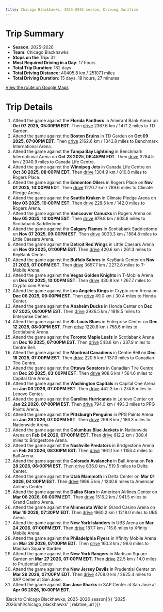 ```yaml
---
title: Chicago Blackhawks, 2025-2026 season, Driving Duration
---
```


# Trip Summary
- **Season:** 2025-2026
- **Team:** Chicago Blackhawks
- **Stops on the Trip:** 31
- **Most Required Driving in a Day:** 17 hours
- **Total Trip Duration:** 182 days
- **Total Driving Distance:** 40405.8 km / 25107.1 miles
- **Total Driving Duration:** 15 days, 18 hours, 27 minutes

[View the route on Google Maps](https://www.google.com/maps/dir/Amerant+Bank+Arena+Florida/TD+Garden+Boston/Benchmark+International+Arena+Tampa+Bay/Canada+Life+Centre+Winnipeg/Rogers+Place+Edmonton/Climate+Pledge+Arena+Seattle/Rogers+Arena+Vancouver/Scotiabank+Saddledome+Calgary/Little+Caesars+Arena+Detroit/KeyBank+Center+Buffalo/T-Mobile+Arena+Vegas/Crypto.com+Arena+Los+Angeles/Honda+Center+Anaheim/Enterprise+Center+St.+Louis/Scotiabank+Arena+Toronto/Centre+Bell+Montréal/Canadian+Tire+Centre+Ottawa/Capital+One+Arena+Washington/Lenovo+Center+Carolina/PPG+Paints+Arena+Pittsburgh/Nationwide+Arena+Columbus/Bridgestone+Arena+Nashville/Ball+Arena+Colorado/Delta+Center+Utah/American+Airlines+Center+Dallas/Grand+Casino+Arena+Minnesota/UBS+Arena+New+York/Xfinity+Mobile+Arena+Philadelphia/Madison+Square+Garden+New+York/Prudential+Center+New+Jersey/SAP+Center+at+San+Jose+San+Jose)

# Trip Details
1. Attend the game against the **Florida Panthers** in Amerant Bank Arena on **Oct 07 2025, 05:00PM EDT**. Then [drive](https://www.google.com/maps/dir/Amerant+Bank+Arena+Florida/TD+Garden+Boston) 2367.6 km / 1471.2 miles to TD Garden.
2. Attend the game against the **Boston Bruins** in TD Garden on **Oct 09 2025, 07:00PM EDT**. Then [drive](https://www.google.com/maps/dir/TD+Garden+Boston/Benchmark+International+Arena+Tampa+Bay) 2162.6 km / 1343.8 miles to Benchmark International Arena.
3. Attend the game against the **Tampa Bay Lightning** in Benchmark International Arena on **Oct 23 2025, 06:45PM EDT**. Then [drive](https://www.google.com/maps/dir/Benchmark+International+Arena+Tampa+Bay/Canada+Life+Centre+Winnipeg) 3284.5 km / 2040.9 miles to Canada Life Centre.
4. Attend the game against the **Winnipeg Jets** in Canada Life Centre on **Oct 30 2025, 08:00PM EDT**. Then [drive](https://www.google.com/maps/dir/Canada+Life+Centre+Winnipeg/Rogers+Place+Edmonton) 1304.9 km / 810.8 miles to Rogers Place.
5. Attend the game against the **Edmonton Oilers** in Rogers Place on **Nov 01 2025, 10:00PM EDT**. Then [drive](https://www.google.com/maps/dir/Rogers+Place+Edmonton/Climate+Pledge+Arena+Seattle) 1270.7 km / 789.6 miles to Climate Pledge Arena.
6. Attend the game against the **Seattle Kraken** in Climate Pledge Arena on **Nov 03 2025, 10:00PM EST**. Then [drive](https://www.google.com/maps/dir/Climate+Pledge+Arena+Seattle/Rogers+Arena+Vancouver) 228.5 km / 142.0 miles to Rogers Arena.
7. Attend the game against the **Vancouver Canucks** in Rogers Arena on **Nov 05 2025, 10:00PM EST**. Then [drive](https://www.google.com/maps/dir/Rogers+Arena+Vancouver/Scotiabank+Saddledome+Calgary) 979.8 km / 608.8 miles to Scotiabank Saddledome.
8. Attend the game against the **Calgary Flames** in Scotiabank Saddledome on **Nov 07 2025, 09:00PM EST**. Then [drive](https://www.google.com/maps/dir/Scotiabank+Saddledome+Calgary/Little+Caesars+Arena+Detroit) 3033.3 km / 1884.8 miles to Little Caesars Arena.
9. Attend the game against the **Detroit Red Wings** in Little Caesars Arena on **Nov 09 2025, 01:00PM EST**. Then [drive](https://www.google.com/maps/dir/Little+Caesars+Arena+Detroit/KeyBank+Center+Buffalo) 420.6 km / 261.3 miles to KeyBank Center.
10. Attend the game against the **Buffalo Sabres** in KeyBank Center on **Nov 21 2025, 07:00PM EST**. Then [drive](https://www.google.com/maps/dir/KeyBank+Center+Buffalo/T-Mobile+Arena+Vegas) 3657.7 km / 2272.8 miles to T-Mobile Arena.
11. Attend the game against the **Vegas Golden Knights** in T-Mobile Arena on **Dec 02 2025, 10:00PM EST**. Then [drive](https://www.google.com/maps/dir/T-Mobile+Arena+Vegas/Crypto.com+Arena+Los+Angeles) 430.8 km / 267.7 miles to Crypto.com Arena.
12. Attend the game against the **Los Angeles Kings** in Crypto.com Arena on **Dec 06 2025, 09:00PM EST**. Then [drive](https://www.google.com/maps/dir/Crypto.com+Arena+Los+Angeles/Honda+Center+Anaheim) 49.0 km / 30.4 miles to Honda Center.
13. Attend the game against the **Anaheim Ducks** in Honda Center on **Dec 07 2025, 08:00PM EST**. Then [drive](https://www.google.com/maps/dir/Honda+Center+Anaheim/Enterprise+Center+St.+Louis) 2926.5 km / 1818.5 miles to Enterprise Center.
14. Attend the game against the **St. Louis Blues** in Enterprise Center on **Dec 12 2025, 08:00PM EST**. Then [drive](https://www.google.com/maps/dir/Enterprise+Center+St.+Louis/Scotiabank+Arena+Toronto) 1220.8 km / 758.6 miles to Scotiabank Arena.
15. Attend the game against the **Toronto Maple Leafs** in Scotiabank Arena on **Dec 16 2025, 07:00PM EST**. Then [drive](https://www.google.com/maps/dir/Scotiabank+Arena+Toronto/Centre+Bell+Montréal) 543.8 km / 337.9 miles to Centre Bell.
16. Attend the game against the **Montréal Canadiens** in Centre Bell on **Dec 18 2025, 07:00PM EST**. Then [drive](https://www.google.com/maps/dir/Centre+Bell+Montréal/Canadian+Tire+Centre+Ottawa) 220.5 km / 137.0 miles to Canadian Tire Centre.
17. Attend the game against the **Ottawa Senators** in Canadian Tire Centre on **Dec 20 2025, 03:00PM EST**. Then [drive](https://www.google.com/maps/dir/Canadian+Tire+Centre+Ottawa/Capital+One+Arena+Washington) 908.6 km / 564.6 miles to Capital One Arena.
18. Attend the game against the **Washington Capitals** in Capital One Arena on **Jan 03 2026, 07:00PM EST**. Then [drive](https://www.google.com/maps/dir/Capital+One+Arena+Washington/Lenovo+Center+Carolina) 442.3 km / 274.8 miles to Lenovo Center.
19. Attend the game against the **Carolina Hurricanes** in Lenovo Center on **Jan 22 2026, 07:00PM EST**. Then [drive](https://www.google.com/maps/dir/Lenovo+Center+Carolina/PPG+Paints+Arena+Pittsburgh) 794.0 km / 493.3 miles to PPG Paints Arena.
20. Attend the game against the **Pittsburgh Penguins** in PPG Paints Arena on **Jan 29 2026, 07:00PM EST**. Then [drive](https://www.google.com/maps/dir/PPG+Paints+Arena+Pittsburgh/Nationwide+Arena+Columbus) 299.8 km / 186.3 miles to Nationwide Arena.
21. Attend the game against the **Columbus Blue Jackets** in Nationwide Arena on **Feb 04 2026, 07:00PM EST**. Then [drive](https://www.google.com/maps/dir/Nationwide+Arena+Columbus/Bridgestone+Arena+Nashville) 612.2 km / 380.4 miles to Bridgestone Arena.
22. Attend the game against the **Nashville Predators** in Bridgestone Arena on **Feb 26 2026, 08:00PM EST**. Then [drive](https://www.google.com/maps/dir/Bridgestone+Arena+Nashville/Ball+Arena+Colorado) 1861.1 km / 1156.4 miles to Ball Arena.
23. Attend the game against the **Colorado Avalanche** in Ball Arena on **Feb 28 2026, 06:00PM EST**. Then [drive](https://www.google.com/maps/dir/Ball+Arena+Colorado/Delta+Center+Utah) 836.0 km / 519.5 miles to Delta Center.
24. Attend the game against the **Utah Mammoth** in Delta Center on **Mar 01 2026, 04:00PM EST**. Then [drive](https://www.google.com/maps/dir/Delta+Center+Utah/American+Airlines+Center+Dallas) 1996.5 km / 1240.6 miles to American Airlines Center.
25. Attend the game against the **Dallas Stars** in American Airlines Center on **Mar 08 2026, 06:00PM EDT**. Then [drive](https://www.google.com/maps/dir/American+Airlines+Center+Dallas/Grand+Casino+Arena+Minnesota) 1515.2 km / 941.5 miles to Grand Casino Arena.
26. Attend the game against the **Minnesota Wild** in Grand Casino Arena on **Mar 19 2026, 07:30PM EDT**. Then [drive](https://www.google.com/maps/dir/Grand+Casino+Arena+Minnesota/UBS+Arena+New+York) 1960.2 km / 1218.0 miles to UBS Arena.
27. Attend the game against the **New York Islanders** in UBS Arena on **Mar 24 2026, 07:00PM EDT**. Then [drive](https://www.google.com/maps/dir/UBS+Arena+New+York/Xfinity+Mobile+Arena+Philadelphia) 187.7 km / 116.6 miles to Xfinity Mobile Arena.
28. Attend the game against the **Philadelphia Flyers** in Xfinity Mobile Arena on **Mar 26 2026, 07:00PM EDT**. Then [drive](https://www.google.com/maps/dir/Xfinity+Mobile+Arena+Philadelphia/Madison+Square+Garden+New+York) 160.3 km / 99.6 miles to Madison Square Garden.
29. Attend the game against the **New York Rangers** in Madison Square Garden on **Mar 27 2026, 07:00PM EDT**. Then [drive](https://www.google.com/maps/dir/Madison+Square+Garden+New+York/Prudential+Center+New+Jersey) 22.5 km / 14.0 miles to Prudential Center.
30. Attend the game against the **New Jersey Devils** in Prudential Center on **Mar 29 2026, 07:00PM EDT**. Then [drive](https://www.google.com/maps/dir/Prudential+Center+New+Jersey/SAP+Center+at+San+Jose+San+Jose) 4708.0 km / 2925.4 miles to SAP Center at San Jose.
31. Attend the game against **San Jose Sharks** in SAP Center at San Jose at **Apr 06 2026, 10:00PM EDT**.

[Back to Chicago Blackhawks, 2025-2026 season]({{ '2025-2026/nhl/chicago_blackhawks' | relative_url }})
